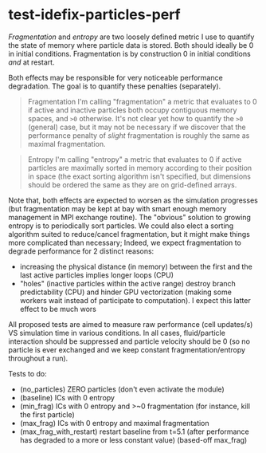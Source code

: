 # test-idefix-particles-perf

*Fragmentation* and *entropy* are two loosely defined metric I use to quantify the state of memory where particle data is stored.
Both should ideally be 0 in initial conditions. Fragmentation is by construction 0 in initial conditions *and* at restart.

Both effects may be responsible for very noticeable performance degradation. The goal is to quantify these penalties (separately).

> Fragmentation
> I'm calling "fragmentation" a metric that evaluates to 0 if active and inactive particles both occupy contiguous memory spaces, and `>0` otherwise. It's not clear yet how to quantify the `>0` (general) case, but it may not be necessary if we discover that the performance penalty of *slight* fragmentation is roughly the same as maximal fragmentation.

>Entropy
>I'm calling "entropy" a metric that evaluates to 0 if active particles are maximally sorted in memory according to their position in space (the exact sorting algorithm isn't specified, but dimensions should be ordered the same as they are on grid-defined arrays.

Note that, both effects are expected to worsen as the simulation progresses (but fragmentation may be kept at bay with smart enough memory management in MPI exchange routine). The "obvious" solution to growing entropy is to periodically sort particles. We could also elect a sorting algorithm suited to reduce/cancel fragmentation, but it might make things more complicated than necessary; Indeed, we expect fragmentation to degrade performance for 2 distinct reasons:
- increasing the physical distance (in memory) between the first and the last active particles implies longer loops (CPU)
- "holes" (inactive particles within the active range) destroy branch predictability (CPU) and hinder GPU vectorization (making some workers wait instead of participate to computation). I expect this latter effect to be much wors

All proposed tests are aimed to measure raw performance (cell updates/s) VS simulation time in various conditions.
In all cases, fluid/particle interaction should be suppressed and particle velocity should be 0 (so no particle is ever exchanged and we keep constant fragmentation/entropy throughout a run).

Tests to do:
- (no_particles) ZERO particles (don't even activate the module)
- (baseline) ICs with 0 entropy
- (min_frag) ICs with 0 entropy and >~0 fragmentation (for instance, kill the first particle)
- (max_frag) ICs with 0 entropy and maximal fragmentation
- (max_frag_with_restart) restart baseline from t=5.1 (after performance has degraded to a more or less constant value) (based-off max_frag)
